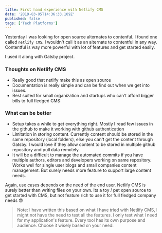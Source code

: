 ```yaml
---
title: First hand experience with Netlify CMS
date: '2019-03-05T14:36:33.109Z'
published: false
tags: ['Tech Platforms']
---
```


Yesterday I was looking for open source alternates to contenful. I found one called `netlify CMS`. I wouldn't call it as an alternate to contentful in any way. Contentful is way more powerful with lot of features and get started easily.

I used it along with Gatsby project.

### Thoughts on Netlify CMS

- Really good that netlify make this as open source
- Documentation is really simple and can be find out when we get into issues.
- Best suited for small organization and startups who can't afford bigger bills to full fledged CMS

### What can be better

- Setup takes a while to get everything right. Mostly I read few issues in the github to make it working with github authentication
- Limitation in storing content. Currently content should be stored in the same repository (local folders), else you can't get the content through Gatsby. I would love if they allow content to be stored in multiple github repository and pull data remotely.
- It will be a difficult to manage the automated commits if you have multiple authors, editors and developers working on same repository. Works well for single user blogs and small companies content management. But surely needs more feature to support large content needs.

Again, use cases depends on the need of the end user. Netlify CMS is surely better than writing files on your own. Its a toy / pet open source to get started with CMS, but not feature rich to use it for full fledged company needs 😎

> Note: I have written this based on what I have tried with Netlify CMS, I might not have the need to test all the features. I only test what I need for my application's feature. Every tool has its own purpose and audience. Choose it wisely based on your need.
